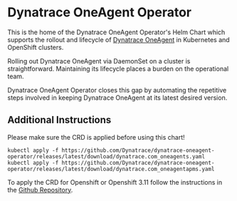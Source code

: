 # Dynatrace OneAgent Operator

This is the home of the Dynatrace OneAgent Operator's Helm Chart which supports the rollout and lifecycle of [Dynatrace OneAgent](https://www.dynatrace.com/support/help/get-started/introduction/what-is-oneagent/) in Kubernetes and OpenShift clusters.

Rolling out Dynatrace OneAgent via DaemonSet on a cluster is straightforward.
Maintaining its lifecycle places a burden on the operational team.

Dynatrace OneAgent Operator closes this gap by automating the repetitive steps involved in keeping Dynatrace OneAgent at its latest desired version.

## Additional Instructions

Please make sure the CRD is applied before using this chart!

```
kubectl apply -f https://github.com/Dynatrace/dynatrace-oneagent-operator/releases/latest/download/dynatrace.com_oneagents.yaml
kubectl apply -f https://github.com/Dynatrace/dynatrace-oneagent-operator/releases/latest/download/dynatrace.com_oneagentapms.yaml
```

To apply the CRD for Openshift or Openshift 3.11 follow the instructions in the [Github Repository](https://github.com/Dynatrace/helm-charts/tree/master/dynatrace-oneagent-operator/chart/default#chart-installation).
